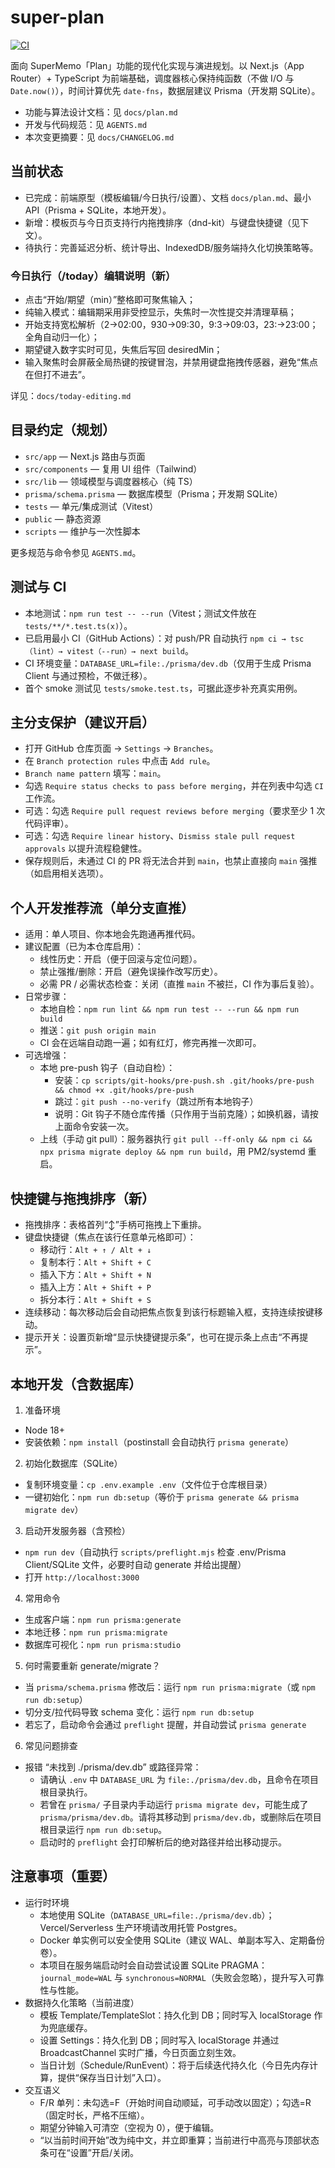 # super-plan

[![CI](https://github.com/DTEmiemie/super-plan/actions/workflows/ci.yml/badge.svg)](https://github.com/DTEmiemie/super-plan/actions/workflows/ci.yml)

面向 SuperMemo「Plan」功能的现代化实现与演进规划。以 Next.js（App Router）+ TypeScript 为前端基础，调度器核心保持纯函数（不做 I/O 与 `Date.now()`），时间计算优先 `date-fns`，数据层建议 Prisma（开发期 SQLite）。

- 功能与算法设计文档：见 `docs/plan.md`
- 开发与代码规范：见 `AGENTS.md`
 - 本次变更摘要：见 `docs/CHANGELOG.md`

## 当前状态
- 已完成：前端原型（模板编辑/今日执行/设置）、文档 `docs/plan.md`、最小 API（Prisma + SQLite，本地开发）。
- 新增：模板页与今日页支持行内拖拽排序（dnd-kit）与键盘快捷键（见下文）。
- 待执行：完善延迟分析、统计导出、IndexedDB/服务端持久化切换策略等。

### 今日执行（/today）编辑说明（新）
- 点击“开始/期望（min）”整格即可聚焦输入；
- 纯输入模式：编辑期采用非受控显示，失焦时一次性提交并清理草稿；
- 开始支持宽松解析（2→02:00，930→09:30，9:3→09:03，23:→23:00；全角自动归一化）；
- 期望键入数字实时可见，失焦后写回 desiredMin；
- 输入聚焦时会屏蔽全局热键的按键冒泡，并禁用键盘拖拽传感器，避免“焦点在但打不进去”。

详见：`docs/today-editing.md`

## 目录约定（规划）
- `src/app` — Next.js 路由与页面
- `src/components` — 复用 UI 组件（Tailwind）
- `src/lib` — 领域模型与调度器核心（纯 TS）
- `prisma/schema.prisma` — 数据库模型（Prisma；开发期 SQLite）
- `tests` — 单元/集成测试（Vitest）
- `public` — 静态资源
- `scripts` — 维护与一次性脚本

更多规范与命令参见 `AGENTS.md`。

## 测试与 CI
- 本地测试：`npm run test -- --run`（Vitest；测试文件放在 `tests/**/*.test.ts(x)`）。
- 已启用最小 CI（GitHub Actions）：对 push/PR 自动执行 `npm ci → tsc（lint）→ vitest（--run）→ next build`。
- CI 环境变量：`DATABASE_URL=file:./prisma/dev.db`（仅用于生成 Prisma Client 与通过预检，不做迁移）。
- 首个 smoke 测试见 `tests/smoke.test.ts`，可据此逐步补充真实用例。

## 主分支保护（建议开启）
- 打开 GitHub 仓库页面 → `Settings` → `Branches`。
- 在 `Branch protection rules` 中点击 `Add rule`。
- `Branch name pattern` 填写：`main`。
- 勾选 `Require status checks to pass before merging`，并在列表中勾选 `CI` 工作流。
- 可选：勾选 `Require pull request reviews before merging`（要求至少 1 次代码评审）。
- 可选：勾选 `Require linear history`、`Dismiss stale pull request approvals` 以提升流程稳健性。
- 保存规则后，未通过 CI 的 PR 将无法合并到 `main`，也禁止直接向 `main` 强推（如启用相关选项）。

## 个人开发推荐流（单分支直推）
- 适用：单人项目、你本地会先跑通再推代码。
- 建议配置（已为本仓库启用）：
  - 线性历史：开启（便于回滚与定位问题）。
  - 禁止强推/删除：开启（避免误操作改写历史）。
  - 必需 PR / 必需状态检查：关闭（直推 `main` 不被拦，CI 作为事后复验）。
- 日常步骤：
  - 本地自检：`npm run lint && npm run test -- --run && npm run build`
  - 推送：`git push origin main`
  - CI 会在远端自动跑一遍；如有红灯，修完再推一次即可。
- 可选增强：
  - 本地 pre-push 钩子（自动自检）：
    - 安装：`cp scripts/git-hooks/pre-push.sh .git/hooks/pre-push && chmod +x .git/hooks/pre-push`
    - 跳过：`git push --no-verify`（跳过所有本地钩子）
    - 说明：Git 钩子不随仓库传播（只作用于当前克隆）；如换机器，请按上面命令安装一次。
  - 上线（手动 git pull）：服务器执行 `git pull --ff-only && npm ci && npx prisma migrate deploy && npm run build`，用 PM2/systemd 重启。

## 快捷键与拖拽排序（新）
- 拖拽排序：表格首列“↕”手柄可拖拽上下重排。
- 键盘快捷键（焦点在该行任意单元格即可）：
  - 移动行：`Alt + ↑ / Alt + ↓`
  - 复制本行：`Alt + Shift + C`
  - 插入下方：`Alt + Shift + N`
  - 插入上方：`Alt + Shift + P`
  - 拆分本行：`Alt + Shift + S`
- 连续移动：每次移动后会自动把焦点恢复到该行标题输入框，支持连续按键移动。
- 提示开关：设置页新增“显示快捷键提示条”，也可在提示条上点击“不再提示”。

## 本地开发（含数据库）
1) 准备环境
- Node 18+
- 安装依赖：`npm install`（postinstall 会自动执行 `prisma generate`）

2) 初始化数据库（SQLite）
- 复制环境变量：`cp .env.example .env`（文件位于仓库根目录）
- 一键初始化：`npm run db:setup`（等价于 `prisma generate && prisma migrate dev`）

3) 启动开发服务器（含预检）
- `npm run dev`（自动执行 `scripts/preflight.mjs` 检查 .env/Prisma Client/SQLite 文件，必要时自动 generate 并给出提醒）
- 打开 `http://localhost:3000`

4) 常用命令
- 生成客户端：`npm run prisma:generate`
- 本地迁移：`npm run prisma:migrate`
- 数据库可视化：`npm run prisma:studio`

5) 何时需要重新 generate/migrate？
- 当 `prisma/schema.prisma` 修改后：运行 `npm run prisma:migrate`（或 `npm run db:setup`）
- 切分支/拉代码导致 schema 变化：运行 `npm run db:setup`
- 若忘了，启动命令会通过 `preflight` 提醒，并自动尝试 `prisma generate`

6) 常见问题排查
- 报错 “未找到 ./prisma/dev.db” 或路径异常：
  - 请确认 `.env` 中 `DATABASE_URL` 为 `file:./prisma/dev.db`，且命令在项目根目录执行。
  - 若曾在 `prisma/` 子目录内手动运行 `prisma migrate dev`，可能生成了 `prisma/prisma/dev.db`。请将其移动到 `prisma/dev.db`，或删除后在项目根目录运行 `npm run db:setup`。
  - 启动时的 `preflight` 会打印解析后的绝对路径并给出移动提示。

## 注意事项（重要）
- 运行时环境
  - 本地使用 SQLite（`DATABASE_URL=file:./prisma/dev.db`）；Vercel/Serverless 生产环境请改用托管 Postgres。
  - Docker 单实例可以安全使用 SQLite（建议 WAL、单副本写入、定期备份卷）。
  - 本项目在服务端启动时会自动尝试设置 SQLite PRAGMA：`journal_mode=WAL` 与 `synchronous=NORMAL`（失败会忽略），提升写入可靠性与性能。
- 数据持久化策略（当前进度）
  - 模板 Template/TemplateSlot：持久化到 DB；同时写入 localStorage 作为兜底缓存。
  - 设置 Settings：持久化到 DB；同时写入 localStorage 并通过 BroadcastChannel 实时广播，今日页面立刻生效。
  - 当日计划（Schedule/RunEvent）：将于后续迭代持久化（今日先内存计算，提供“保存当日计划”入口）。
- 交互语义
  - F/R 单列：未勾选=F（开始时间自动顺延，可手动改以固定）；勾选=R（固定时长，严格不压缩）。
  - 期望分钟输入可清空（空视为 0），便于编辑。
  - “以当前时间开始”改为纯中文，并立即重算；当前进行中高亮与顶部状态条可在“设置”开启/关闭。
